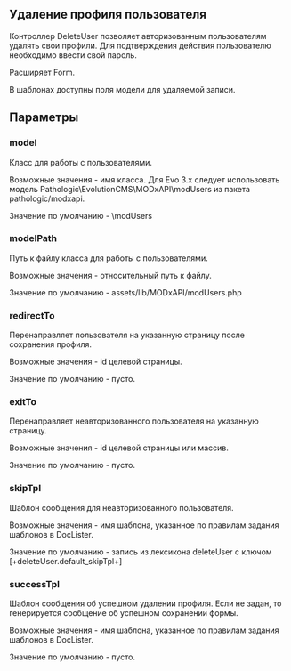 ## Удаление профиля пользователя

Контроллер DeleteUser позволяет авторизованным пользователям удалять свои профили. Для подтверждения действия пользователю необходимо ввести свой пароль.

Расширяет Form.

В шаблонах доступны поля модели для удаляемой записи. 

## Параметры
### model
Класс для работы с пользователями.

Возможные значения - имя класса. Для Evo 3.x следует использовать модель Pathologic\EvolutionCMS\MODxAPI\modUsers из пакета pathologic/modxapi.

Значение по умолчанию - \modUsers

### modelPath
Путь к файлу класса для работы с пользователями.

Возможные значения - относительный путь к файлу.

Значение по умолчанию - assets/lib/MODxAPI/modUsers.php

### redirectTo
Перенаправляет пользователя на указанную страницу после сохранения профиля.

Возможные значения - id целевой страницы.

Значение по умолчанию - пусто.

### exitTo
Перенаправляет неавторизованного пользователя на указанную страницу.

Возможные значения - id целевой страницы или массив.

Значение по умолчанию - пусто.

### skipTpl
Шаблон сообщения для неавторизованного пользователя.

Возможные значения - имя шаблона, указанное по правилам задания шаблонов в DocLister.

Значение по умолчанию - запись из лексикона deleteUser с ключом [+deleteUser.default_skipTpl+]

### successTpl
Шаблон сообщения об успешном удалении профиля. Если не задан, то генерируется сообщение об успешном сохранении формы.

Возможные значения - имя шаблона, указанное по правилам задания шаблонов в DocLister.

Значение по умолчанию - пусто.
